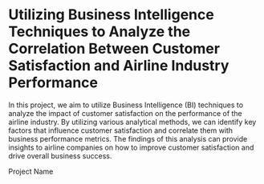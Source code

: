 # Utilizing Business Intelligence Techniques to Analyze the Correlation Between Customer Satisfaction and Airline Industry Performance
In this project, we aim to utilize Business Intelligence (BI) techniques to analyze the impact of customer satisfaction on the performance of the airline industry. By utilizing various analytical methods, we can identify key factors that influence customer satisfaction and correlate them with business performance metrics. The findings of this analysis can provide insights to airline companies on how to improve customer satisfaction and drive overall business success. 

Project Name
